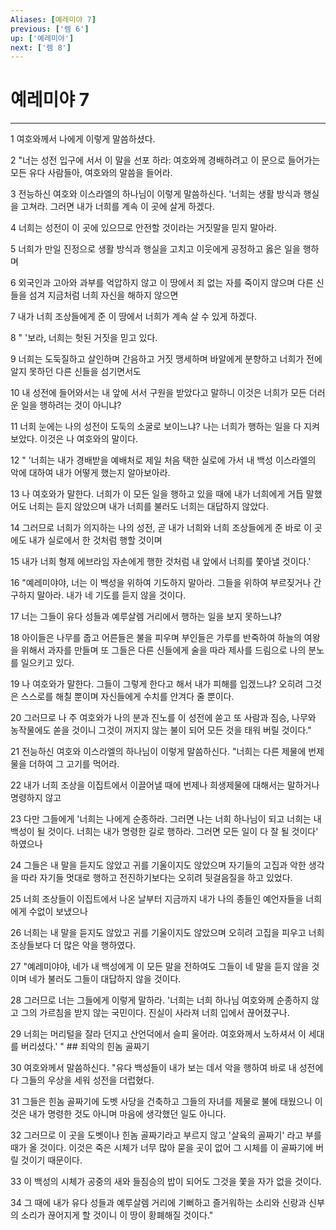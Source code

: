 ```yaml
---
Aliases: [예레미야 7]
previous: ['렘 6']
up: ['예레미야']
next: ['렘 8']
---
```

# 예레미야 7

***


1 여호와께서 나에게 이렇게 말씀하셨다. 

2 "너는 성전 입구에 서서 이 말을 선포 하라: 여호와께 경배하려고 이 문으로 들어가는 모든 유다 사람들아, 여호와의 말씀을 들어라. 

3 전능하신 여호와 이스라엘의 하나님이 이렇게 말씀하신다. '너희는 생활 방식과 행실을 고쳐라. 그러면 내가 너희를 계속 이 곳에 살게 하겠다. 

4 너희는 성전이 이 곳에 있으므로 안전할 것이라는 거짓말을 믿지 말아라. 

5 너희가 만일 진정으로 생활 방식과 행실을 고치고 이웃에게 공정하고 옳은 일을 행하며 

6 외국인과 고아와 과부를 억압하지 않고 이 땅에서 죄 없는 자를 죽이지 않으며 다른 신들을 섬겨 지금처럼 너희 자신을 해하지 않으면 

7 내가 너희 조상들에게 준 이 땅에서 너희가 계속 살 수 있게 하겠다. 

8 " '보라, 너희는 헛된 거짓을 믿고 있다. 

9 너희는 도둑질하고 살인하며 간음하고 거짓 맹세하며 바알에게 분향하고 너희가 전에 알지 못하던 다른 신들을 섬기면서도 

10 내 성전에 들어와서는 내 앞에 서서 구원을 받았다고 말하니 이것은 너희가 모든 더러운 일을 행하려는 것이 아니냐? 

11 너희 눈에는 나의 성전이 도둑의 소굴로 보이느냐? 나는 너희가 행하는 일을 다 지켜 보았다. 이것은 나 여호와의 말이다. 

12 " '너희는 내가 경배받을 예배처로 제일 처음 택한 실로에 가서 내 백성 이스라엘의 악에 대하여 내가 어떻게 했는지 알아보아라. 

13 나 여호와가 말한다. 너희가 이 모든 일을 행하고 있을 때에 내가 너희에게 거듭 말했어도 너희는 듣지 않았으며 내가 너희를 불러도 너희는 대답하지 않았다. 

14 그러므로 너희가 의지하는 나의 성전, 곧 내가 너희와 너희 조상들에게 준 바로 이 곳에도 내가 실로에서 한 것처럼 행할 것이며 

15 내가 너희 형제 에브라임 자손에게 행한 것처럼 내 앞에서 너희를 쫓아낼 것이다.' 

16 "예레미야야, 너는 이 백성을 위하여 기도하지 말아라. 그들을 위하여 부르짖거나 간구하지 말아라. 내가 네 기도를 듣지 않을 것이다. 

17 너는 그들이 유다 성들과 예루살렘 거리에서 행하는 일을 보지 못하느냐? 

18 아이들은 나무를 줍고 어른들은 불을 피우며 부인들은 가루를 반죽하여 하늘의 여왕을 위해서 과자를 만들며 또 그들은 다른 신들에게 술을 따라 제사를 드림으로 나의 분노를 일으키고 있다. 

19 나 여호와가 말한다. 그들이 그렇게 한다고 해서 내가 피해를 입겠느냐? 오히려 그것은 스스로를 해칠 뿐이며 자신들에게 수치를 안겨다 줄 뿐이다. 

20 그러므로 나 주 여호와가 나의 분과 진노를 이 성전에 쏟고 또 사람과 짐승, 나무와 농작물에도 쏟을 것이니 그것이 꺼지지 않는 불이 되어 모든 것을 태워 버릴 것이다." 

21 전능하신 여호와 이스라엘의 하나님이 이렇게 말씀하신다. "너희는 다른 제물에 번제물을 더하여 그 고기를 먹어라. 

22 내가 너희 조상을 이집트에서 이끌어낼 때에 번제나 희생제물에 대해서는 말하거나 명령하지 않고 

23 다만 그들에게 '너희는 나에게 순종하라. 그러면 나는 너희 하나님이 되고 너희는 내 백성이 될 것이다. 너희는 내가 명령한 길로 행하라. 그러면 모든 일이 다 잘 될 것이다' 하였으나 

24 그들은 내 말을 듣지도 않았고 귀를 기울이지도 않았으며 자기들의 고집과 악한 생각을 따라 자기들 멋대로 행하고 전진하기보다는 오히려 뒷걸음질을 하고 있었다. 

25 너희 조상들이 이집트에서 나온 날부터 지금까지 내가 나의 종들인 예언자들을 너희에게 수없이 보냈으나 

26 너희는 내 말을 듣지도 않았고 귀를 기울이지도 않았으며 오히려 고집을 피우고 너희 조상들보다 더 많은 악을 행하였다. 

27 "예레미야야, 네가 내 백성에게 이 모든 말을 전하여도 그들이 네 말을 듣지 않을 것이며 네가 불러도 그들이 대답하지 않을 것이다. 

28 그러므로 너는 그들에게 이렇게 말하라. '너희는 너희 하나님 여호와께 순종하지 않고 그의 가르침을 받지 않는 국민이다. 진실이 사라져 너희 입에서 끊어졌구나. 

29 너희는 머리털을 잘라 던지고 산언덕에서 슬피 울어라. 여호와께서 노하셔서 이 세대를 버리셨다.' " ## 죄악의 힌놈 골짜기 

30 여호와께서 말씀하신다. "유다 백성들이 내가 보는 데서 악을 행하여 바로 내 성전에다 그들의 우상을 세워 성전을 더럽혔다. 

31 그들은 힌놈 골짜기에 도벳 사당을 건축하고 그들의 자녀를 제물로 불에 태웠으니 이것은 내가 명령한 것도 아니며 마음에 생각했던 일도 아니다. 

32 그러므로 이 곳을 도벳이나 힌놈 골짜기라고 부르지 않고 '살육의 골짜기' 라고 부를 때가 올 것이다. 이것은 죽은 시체가 너무 많아 묻을 곳이 없어 그 시체를 이 골짜기에 버릴 것이기 때문이다. 

33 이 백성의 시체가 공중의 새와 들짐승의 밥이 되어도 그것을 쫓을 자가 없을 것이다. 

34 그 때에 내가 유다 성들과 예루살렘 거리에 기뻐하고 즐거워하는 소리와 신랑과 신부의 소리가 끊어지게 할 것이니 이 땅이 황폐해질 것이다."
